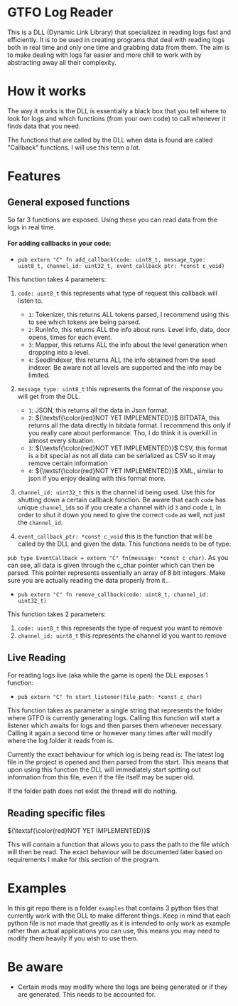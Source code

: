 
# GTFO Log Reader

This is a DLL (Dynamic Link Library) that specializez in reading logs fast and efficiently. It is to be used in creating 
programs that deal with reading logs both in real time and only one time and grabbing data from them. The aim is to make
dealing with logs far easier and more chill to work with by abstracting away all their complexity.

# How it works

The way it works is the DLL is essentially a black box that you tell where to look for logs and which functions (from your
own code) to call whenever it finds data that you need.

The functions that are called by the DLL when data is found are called "Callback" functions. I will use this term a lot.

# Features

## General exposed functions

So far 3 functions are exposed. Using these you can read data from the logs in real time.

#### For adding callbacks in your code:

- `pub extern "C" fn add_callback(code: uint8_t, message_type: uint8_t, channel_id: uint32_t, event_callback_ptr: *const c_void)`

This function takes 4 parameters:

1. `code: uint8_t` this represents what type of request this callback will listen to.
    - `1`: Tokenizer, this returns ALL tokens parsed, I recommend using this to see which tokens are being parsed.
    - `2`: RunInfo, this returns ALL the info about runs. Level info, data, door opens, times for each event.
    - `3`: Mapper, this returns ALL the info about the level generation when dropping into a level.
    - `4`: SeedIndexer, this returns ALL the info obtained from the seed indexer. Be aware not all levels are supported and the info may be limited.

2. `message_type: uint8_t` this represents the format of the response you will get from the DLL.
     - `1`: JSON, this returns all the data in Json format.
     - `2`: ${\textsf{\color{red}NOT YET IMPLEMENTED}}$ BITDATA, this returns all the data directly in bitdata format. I recommend this only if you really care about
  performance. Tho, I do think it is overkill in almost every situation.
     - `3`: ${\textsf{\color{red}NOT YET IMPLEMENTED}}$ CSV, this format is a bit special as not all data can be serialized as CSV so it may remove certain information
     - `4`: ${\textsf{\color{red}NOT YET IMPLEMENTED}}$ XML, similar to json if you enjoy dealing with this format more.
  
3. `channel_id: uint32_t` this is the channel id being used. Use this for shutting down a certain callback function. Be aware that each `code` has unique `channel_id`s
so if you create a channel with id `3` and code `1`, in order to shut it down you need to give the correct `code` as well, not just the `channel_id`.

4. `event_callback_ptr: *const c_void` this is the function that will be called by the DLL and given the data.
This functions needs to be of type:

`pub type EventCallback = extern "C" fn(message: *const c_char)`. As you can see, all data is given through the c_char pointer which can then be parsed. This pointer 
represents essentially an array of 8 bit integers. Make sure you are actually reading the data properly from it..

- `pub extern "C" fn remove_callback(code: uint8_t, channel_id: uint32_t)`

This function takes 2 parameters:

1. `code: uint8_t` this represents the type of request you want to remove
2. `channel_id: uint8_t` this represents the channel id you want to remove

## Live Reading

For reading logs live (aka while the game is open) the DLL exposes 1 function:

- `pub extern "C" fn start_listener(file_path: *const c_char)`

This function takes as parameter a single string that represents the folder where GTFO is currently generating logs.
Calling this function will start a listener which awaits for logs and then parses them whenever necessary.
Calling it again a second time or however many times after will modify where the log folder it reads from is. 

Currently the exact behaviour for which log is being read is: The latest log file in the project is opened and then parsed 
from the start. This means that upon using this function the DLL will immediately start spitting out information from 
this file, even if the file itself may be super old.

If the folder path does not exist the thread will do nothing. 

## Reading specific files
${\textsf{\color{red}NOT YET IMPLEMENTED}}$

This will contain a function that allows you to pass the path to the file which will then be read.
The exact behaviour will be documented later based on requirements I make for this section of the program.

# Examples

In this git repo there is a folder `examples` that contains 3 python files that currently work with the DLL to make different things. Keep in mind that each python file is not 
made that greatly as it is intended to only work as example rather than actual applications you can use, this means you may need to modify them heavily if you wish to use them.

# Be aware 
- Certain mods may modify where the logs are being generated or if they are generated. This needs to be accounted for.



